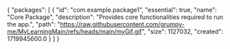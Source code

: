{
  "packages": [
    {
      "id": "com.example.package1",
      "essential": true,
      "name": "Core Package",
      "description": "Provides core functionalities required to run the app.",
      "path": "https://raw.githubusercontent.com/grumpy-me/MyLearningMain/refs/heads/main/myGif.gif",
      "size": 1127032,
      "created": 1719945600.0
    }
  ]
}

